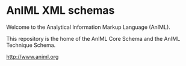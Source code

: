 # AnIML XML schemas

Welcome to the Analytical Information Markup Language (AnIML).

This repository is the home of the AnIML Core Schema and the AnIML Technique Schema.

http://www.animl.org
